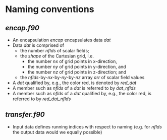 # Naming conventions

## *encap.f90*

- An encapsulation *encap* encapsulates data *dat*
- Data *dat* is comprised of
  - the number *nflds* of scalar fields;
  - the *shape* of the Cartesian grid, i.e.
    - the number *nx* of grid points in x-direction,
    - the number *ny* of grid points in y-direction, and
    - the number *nz* of grid points in z-direction; and
  - the *nflds*-by-*nx*-by-*ny*-by-*nz* array *arr* of scalar field values
- A *dat* qualified by, e.g., the color red, is denoted by *red_dat*
- A member such as *nflds* of a *dat* is referred to by *dat_nflds*
- A member such as *nflds* of a *dat* qualified by, e.g., the color red, is referred to by *red_dat_nflds*

## *transfer.f90*

- Input data defines running indices with respect to naming (e.g. for *nflds* the output data would we equally possible)
